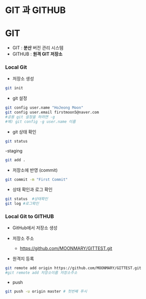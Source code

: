 # GIT 과 GITHUB
# GIT

- GIT : **분산** 버전 관리 시스템
- GITHUB : **원격 GIT 저장소**

### Local Git

- 저장소 생성
```bash
git init
```

- git 설정
```bash
git config user.name "HoJeong Moon"
git config user.email firstmoon5@naver.com
#공용 git 설정을 하려면 -g
#예) git config -g user.name 이름
```

- git 상태 확인
```bash
git status
```

-staging
```bash
git add .
```

- 저장소에 반영 (commit)
```bash
git commit -m "First Commit"
```

- 상태 확인과 로그 확인
```bash
git status  #상태확인
git log #로그확인
```

### Local Git to GITHUB
- GitHub에서 저장소 생성
- 저장소 주소
    - https://github.com/MOONMARY/GITTEST.git

- 원격지 등록
```bash
git remote add origin https://github.com/MOONMARY/GITTEST.git
#git remote add 저장소이름 저장소주소
```
- push
```bash
git push -u origin master # 첫번째 푸시
```

